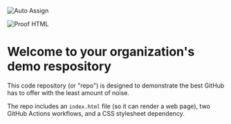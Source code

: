 ![Auto Assign](https://github.com/GuardSecurity/demo-repository/actions/workflows/auto-assign.yml/badge.svg)

![Proof HTML](https://github.com/GuardSecurity/demo-repository/actions/workflows/proof-html.yml/badge.svg)

# Welcome to your organization's demo respository
This code repository (or "repo") is designed to demonstrate the best GitHub has to offer with the least amount of noise.

The repo includes an `index.html` file (so it can render a web page), two GitHub Actions workflows, and a CSS stylesheet dependency.
